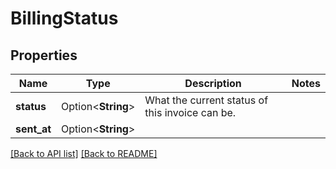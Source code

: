# BillingStatus

## Properties

Name | Type | Description | Notes
------------ | ------------- | ------------- | -------------
**status** | Option<**String**> | What the current status of this invoice can be. | 
**sent_at** | Option<**String**> |  | 

[[Back to API list]](../README.md#documentation-for-api-endpoints) [[Back to README]](../README.md)


